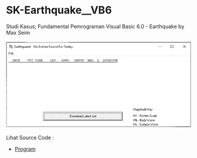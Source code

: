 # SK-Earthquake__VB6
Studi Kasus; Fundamental Pemrograman Visual Basic 6.0 - Earthquake by Max Seim<br><br>
<img src="https://github.com/RizkyKhapidsyah/SK-Earthquake__VB6/blob/main/result/001.PNG"><br><br>
Lihat Source Code : <br>
- <a href="https://github.com/RizkyKhapidsyah/SK-Earthquake__VB6/blob/main/earthquake.frm">Program</a>
